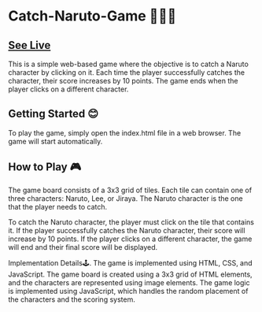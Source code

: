 # Catch-Naruto-Game 🦊🍥🍜
## [See Live](https://stardust130.github.io/Catch-Naruto-Game/) 

This is a simple web-based game where the objective is to catch a Naruto character by clicking on it. Each time the player successfully catches the character, their score increases by 10 points. The game ends when the player clicks on a different character.

## Getting Started 😊
To play the game, simply open the index.html file in a web browser. The game will start automatically.

## How to Play 🎮
The game board consists of a 3x3 grid of tiles. Each tile can contain one of three characters: Naruto, Lee, or Jiraya. The Naruto character is the one that the player needs to catch.

To catch the Naruto character, the player must click on the tile that contains it. If the player successfully catches the Naruto character, their score will increase by 10 points. If the player clicks on a different character, the game will end and their final score will be displayed.

Implementation Details🕹️.
The game is implemented using HTML, CSS, and JavaScript. The game board is created using a 3x3 grid of HTML elements, and the characters are represented using image elements. The game logic is implemented using JavaScript, which handles the random placement of the characters and the scoring system.
